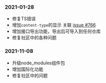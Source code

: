 ### 2021-01-28

* 修复TS错误
* 增加`content-type`的显示 关联 [issue #766](https://github.com/thx/rap2-delos/issues/766)
* 增加接口导出功能，导出后可导入到任何仓库
* 修复社区中的各种问题

### 2021-11-08

* 升级node_modules组件包
* 增加国际化功能
* 修复社区中的问题